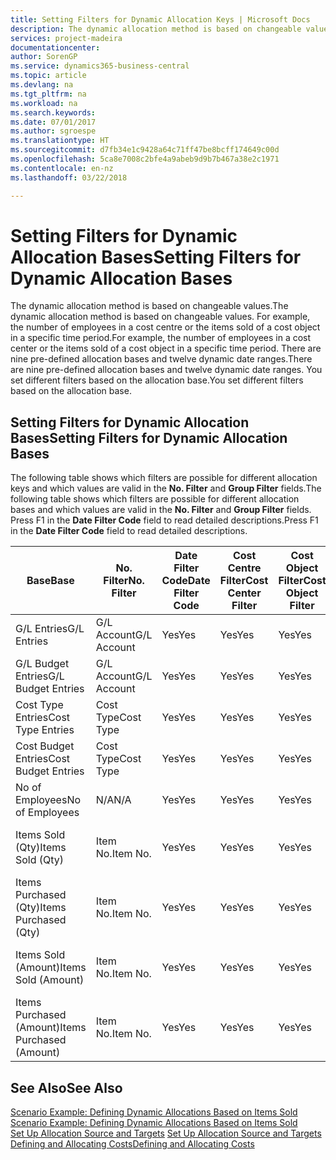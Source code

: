 ```yaml
---
title: Setting Filters for Dynamic Allocation Keys | Microsoft Docs
description: The dynamic allocation method is based on changeable values. For example, the number of employees in a cost centre or the items sold of a cost object in a specific time period. There are nine pre-defined allocation bases and twelve dynamic date ranges. You set different filters based on the allocation base.
services: project-madeira
documentationcenter: 
author: SorenGP
ms.service: dynamics365-business-central
ms.topic: article
ms.devlang: na
ms.tgt_pltfrm: na
ms.workload: na
ms.search.keywords: 
ms.date: 07/01/2017
ms.author: sgroespe
ms.translationtype: HT
ms.sourcegitcommit: d7fb34e1c9428a64c71ff47be8bcff174649c00d
ms.openlocfilehash: 5ca8e7008c2bfe4a9abeb9d9b7b467a38e2c1971
ms.contentlocale: en-nz
ms.lasthandoff: 03/22/2018

---
```

# <a name="setting-filters-for-dynamic-allocation-bases"></a><span data-ttu-id="499e2-106">Setting Filters for Dynamic Allocation Bases</span><span class="sxs-lookup"><span data-stu-id="499e2-106">Setting Filters for Dynamic Allocation Bases</span></span>
<span data-ttu-id="499e2-107">The dynamic allocation method is based on changeable values.</span><span class="sxs-lookup"><span data-stu-id="499e2-107">The dynamic allocation method is based on changeable values.</span></span> <span data-ttu-id="499e2-108">For example, the number of employees in a cost centre or the items sold of a cost object in a specific time period.</span><span class="sxs-lookup"><span data-stu-id="499e2-108">For example, the number of employees in a cost center or the items sold of a cost object in a specific time period.</span></span> <span data-ttu-id="499e2-109">There are nine pre-defined allocation bases and twelve dynamic date ranges.</span><span class="sxs-lookup"><span data-stu-id="499e2-109">There are nine pre-defined allocation bases and twelve dynamic date ranges.</span></span> <span data-ttu-id="499e2-110">You set different filters based on the allocation base.</span><span class="sxs-lookup"><span data-stu-id="499e2-110">You set different filters based on the allocation base.</span></span>  

## <a name="setting-filters-for-dynamic-allocation-bases"></a><span data-ttu-id="499e2-111">Setting Filters for Dynamic Allocation Bases</span><span class="sxs-lookup"><span data-stu-id="499e2-111">Setting Filters for Dynamic Allocation Bases</span></span>  
 <span data-ttu-id="499e2-112">The following table shows which filters are possible for different allocation keys and which values are valid in the **No. Filter** and **Group Filter** fields.</span><span class="sxs-lookup"><span data-stu-id="499e2-112">The following table shows which filters are possible for different allocation bases and which values are valid in the **No. Filter** and **Group Filter** fields.</span></span> <span data-ttu-id="499e2-113">Press F1 in the **Date Filter Code** field to read detailed descriptions.</span><span class="sxs-lookup"><span data-stu-id="499e2-113">Press F1 in the **Date Filter Code** field to read detailed descriptions.</span></span>  

|<span data-ttu-id="499e2-114">**Base**</span><span class="sxs-lookup"><span data-stu-id="499e2-114">**Base**</span></span>|<span data-ttu-id="499e2-115">**No. Filter**</span><span class="sxs-lookup"><span data-stu-id="499e2-115">**No. Filter**</span></span>|<span data-ttu-id="499e2-116">**Date Filter Code**</span><span class="sxs-lookup"><span data-stu-id="499e2-116">**Date Filter Code**</span></span>|<span data-ttu-id="499e2-117">**Cost Centre Filter**</span><span class="sxs-lookup"><span data-stu-id="499e2-117">**Cost Center Filter**</span></span>|<span data-ttu-id="499e2-118">**Cost Object Filter**</span><span class="sxs-lookup"><span data-stu-id="499e2-118">**Cost Object Filter**</span></span>|<span data-ttu-id="499e2-119">**Group Filter**</span><span class="sxs-lookup"><span data-stu-id="499e2-119">**Group Filter**</span></span>|  
|--------------|----------------------------------------|----------------------------------------------|------------------------------------------------|------------------------------------------------|------------------------------------------|  
|<span data-ttu-id="499e2-120">G/L Entries</span><span class="sxs-lookup"><span data-stu-id="499e2-120">G/L Entries</span></span>|<span data-ttu-id="499e2-121">G/L Account</span><span class="sxs-lookup"><span data-stu-id="499e2-121">G/L Account</span></span>|<span data-ttu-id="499e2-122">Yes</span><span class="sxs-lookup"><span data-stu-id="499e2-122">Yes</span></span>|<span data-ttu-id="499e2-123">Yes</span><span class="sxs-lookup"><span data-stu-id="499e2-123">Yes</span></span>|<span data-ttu-id="499e2-124">Yes</span><span class="sxs-lookup"><span data-stu-id="499e2-124">Yes</span></span>|<span data-ttu-id="499e2-125">N/A</span><span class="sxs-lookup"><span data-stu-id="499e2-125">N/A</span></span>|  
|<span data-ttu-id="499e2-126">G/L Budget Entries</span><span class="sxs-lookup"><span data-stu-id="499e2-126">G/L Budget Entries</span></span>|<span data-ttu-id="499e2-127">G/L Account</span><span class="sxs-lookup"><span data-stu-id="499e2-127">G/L Account</span></span>|<span data-ttu-id="499e2-128">Yes</span><span class="sxs-lookup"><span data-stu-id="499e2-128">Yes</span></span>|<span data-ttu-id="499e2-129">Yes</span><span class="sxs-lookup"><span data-stu-id="499e2-129">Yes</span></span>|<span data-ttu-id="499e2-130">Yes</span><span class="sxs-lookup"><span data-stu-id="499e2-130">Yes</span></span>|<span data-ttu-id="499e2-131">G/L Budget Name</span><span class="sxs-lookup"><span data-stu-id="499e2-131">G/L Budget Name</span></span>|  
|<span data-ttu-id="499e2-132">Cost Type Entries</span><span class="sxs-lookup"><span data-stu-id="499e2-132">Cost Type Entries</span></span>|<span data-ttu-id="499e2-133">Cost Type</span><span class="sxs-lookup"><span data-stu-id="499e2-133">Cost Type</span></span>|<span data-ttu-id="499e2-134">Yes</span><span class="sxs-lookup"><span data-stu-id="499e2-134">Yes</span></span>|<span data-ttu-id="499e2-135">Yes</span><span class="sxs-lookup"><span data-stu-id="499e2-135">Yes</span></span>|<span data-ttu-id="499e2-136">Yes</span><span class="sxs-lookup"><span data-stu-id="499e2-136">Yes</span></span>|<span data-ttu-id="499e2-137">N/A</span><span class="sxs-lookup"><span data-stu-id="499e2-137">N/A</span></span>|  
|<span data-ttu-id="499e2-138">Cost Budget Entries</span><span class="sxs-lookup"><span data-stu-id="499e2-138">Cost Budget Entries</span></span>|<span data-ttu-id="499e2-139">Cost Type</span><span class="sxs-lookup"><span data-stu-id="499e2-139">Cost Type</span></span>|<span data-ttu-id="499e2-140">Yes</span><span class="sxs-lookup"><span data-stu-id="499e2-140">Yes</span></span>|<span data-ttu-id="499e2-141">Yes</span><span class="sxs-lookup"><span data-stu-id="499e2-141">Yes</span></span>|<span data-ttu-id="499e2-142">Yes</span><span class="sxs-lookup"><span data-stu-id="499e2-142">Yes</span></span>|<span data-ttu-id="499e2-143">Budget Name</span><span class="sxs-lookup"><span data-stu-id="499e2-143">Budget Name</span></span>|  
|<span data-ttu-id="499e2-144">No of Employees</span><span class="sxs-lookup"><span data-stu-id="499e2-144">No of Employees</span></span>|<span data-ttu-id="499e2-145">N/A</span><span class="sxs-lookup"><span data-stu-id="499e2-145">N/A</span></span>|<span data-ttu-id="499e2-146">Yes</span><span class="sxs-lookup"><span data-stu-id="499e2-146">Yes</span></span>|<span data-ttu-id="499e2-147">Yes</span><span class="sxs-lookup"><span data-stu-id="499e2-147">Yes</span></span>|<span data-ttu-id="499e2-148">Yes</span><span class="sxs-lookup"><span data-stu-id="499e2-148">Yes</span></span>|<span data-ttu-id="499e2-149">N/A</span><span class="sxs-lookup"><span data-stu-id="499e2-149">N/A</span></span>|  
|<span data-ttu-id="499e2-150">Items Sold (Qty)</span><span class="sxs-lookup"><span data-stu-id="499e2-150">Items Sold (Qty)</span></span>|<span data-ttu-id="499e2-151">Item No.</span><span class="sxs-lookup"><span data-stu-id="499e2-151">Item No.</span></span>|<span data-ttu-id="499e2-152">Yes</span><span class="sxs-lookup"><span data-stu-id="499e2-152">Yes</span></span>|<span data-ttu-id="499e2-153">Yes</span><span class="sxs-lookup"><span data-stu-id="499e2-153">Yes</span></span>|<span data-ttu-id="499e2-154">Yes</span><span class="sxs-lookup"><span data-stu-id="499e2-154">Yes</span></span>|<span data-ttu-id="499e2-155">Inventory Posting Group</span><span class="sxs-lookup"><span data-stu-id="499e2-155">Inventory Posting Group</span></span>|  
|<span data-ttu-id="499e2-156">Items Purchased (Qty)</span><span class="sxs-lookup"><span data-stu-id="499e2-156">Items Purchased (Qty)</span></span>|<span data-ttu-id="499e2-157">Item No.</span><span class="sxs-lookup"><span data-stu-id="499e2-157">Item No.</span></span>|<span data-ttu-id="499e2-158">Yes</span><span class="sxs-lookup"><span data-stu-id="499e2-158">Yes</span></span>|<span data-ttu-id="499e2-159">Yes</span><span class="sxs-lookup"><span data-stu-id="499e2-159">Yes</span></span>|<span data-ttu-id="499e2-160">Yes</span><span class="sxs-lookup"><span data-stu-id="499e2-160">Yes</span></span>|<span data-ttu-id="499e2-161">Inventory Posting Group</span><span class="sxs-lookup"><span data-stu-id="499e2-161">Inventory Posting Group</span></span>|  
|<span data-ttu-id="499e2-162">Items Sold (Amount)</span><span class="sxs-lookup"><span data-stu-id="499e2-162">Items Sold (Amount)</span></span>|<span data-ttu-id="499e2-163">Item No.</span><span class="sxs-lookup"><span data-stu-id="499e2-163">Item No.</span></span>|<span data-ttu-id="499e2-164">Yes</span><span class="sxs-lookup"><span data-stu-id="499e2-164">Yes</span></span>|<span data-ttu-id="499e2-165">Yes</span><span class="sxs-lookup"><span data-stu-id="499e2-165">Yes</span></span>|<span data-ttu-id="499e2-166">Yes</span><span class="sxs-lookup"><span data-stu-id="499e2-166">Yes</span></span>|<span data-ttu-id="499e2-167">Inventory Posting Group</span><span class="sxs-lookup"><span data-stu-id="499e2-167">Inventory Posting Group</span></span>|  
|<span data-ttu-id="499e2-168">Items Purchased (Amount)</span><span class="sxs-lookup"><span data-stu-id="499e2-168">Items Purchased (Amount)</span></span>|<span data-ttu-id="499e2-169">Item No.</span><span class="sxs-lookup"><span data-stu-id="499e2-169">Item No.</span></span>|<span data-ttu-id="499e2-170">Yes</span><span class="sxs-lookup"><span data-stu-id="499e2-170">Yes</span></span>|<span data-ttu-id="499e2-171">Yes</span><span class="sxs-lookup"><span data-stu-id="499e2-171">Yes</span></span>|<span data-ttu-id="499e2-172">Yes</span><span class="sxs-lookup"><span data-stu-id="499e2-172">Yes</span></span>|<span data-ttu-id="499e2-173">Inventory Posting Group</span><span class="sxs-lookup"><span data-stu-id="499e2-173">Inventory Posting Group</span></span>|  

## <a name="see-also"></a><span data-ttu-id="499e2-174">See Also</span><span class="sxs-lookup"><span data-stu-id="499e2-174">See Also</span></span>  
 <span data-ttu-id="499e2-175">[Scenario Example: Defining Dynamic Allocations Based on Items Sold](finance-scenario-example-defining-dynamic-allocations-based-on-items-sold.md) </span><span class="sxs-lookup"><span data-stu-id="499e2-175">[Scenario Example: Defining Dynamic Allocations Based on Items Sold](finance-scenario-example-defining-dynamic-allocations-based-on-items-sold.md) </span></span>  
 <span data-ttu-id="499e2-176">[Set Up Allocation Source and Targets](finance-how-to-set-up-allocation-source-and-targets.md) </span><span class="sxs-lookup"><span data-stu-id="499e2-176">[Set Up Allocation Source and Targets](finance-how-to-set-up-allocation-source-and-targets.md) </span></span>  
 [<span data-ttu-id="499e2-177">Defining and Allocating Costs</span><span class="sxs-lookup"><span data-stu-id="499e2-177">Defining and Allocating Costs</span></span>](finance-define-and-allocate-costs.md)


